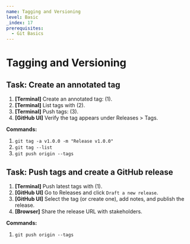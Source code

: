 ```yaml
---
name: Tagging and Versioning
level: Basic
_index: 17
prerequisites:
  - Git Basics
---
```


# Tagging and Versioning

## Task: Create an annotated tag

1. **[Terminal]** Create an annotated tag: (1).
2. **[Terminal]** List tags with (2).
3. **[Terminal]** Push tags: (3).
4. **[GitHub UI]** Verify the tag appears under Releases > Tags.

**Commands:**
1. `git tag -a v1.0.0 -m "Release v1.0.0"`
2. `git tag --list`
3. `git push origin --tags`

## Task: Push tags and create a GitHub release

1. **[Terminal]** Push latest tags with (1).
2. **[GitHub UI]** Go to Releases and click `Draft a new release`.
3. **[GitHub UI]** Select the tag (or create one), add notes, and publish the release.
4. **[Browser]** Share the release URL with stakeholders.

**Commands:**
1. `git push origin --tags`

